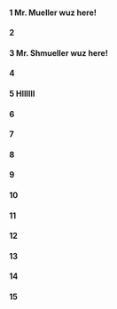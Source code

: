 #### 1 Mr. Mueller wuz here!
#### 2
#### 3 Mr. Shmueller wuz here!
#### 4
#### 5 HIIIIII
#### 6
#### 7
#### 8
#### 9
#### 10
#### 11
#### 12
#### 13
#### 14
#### 15